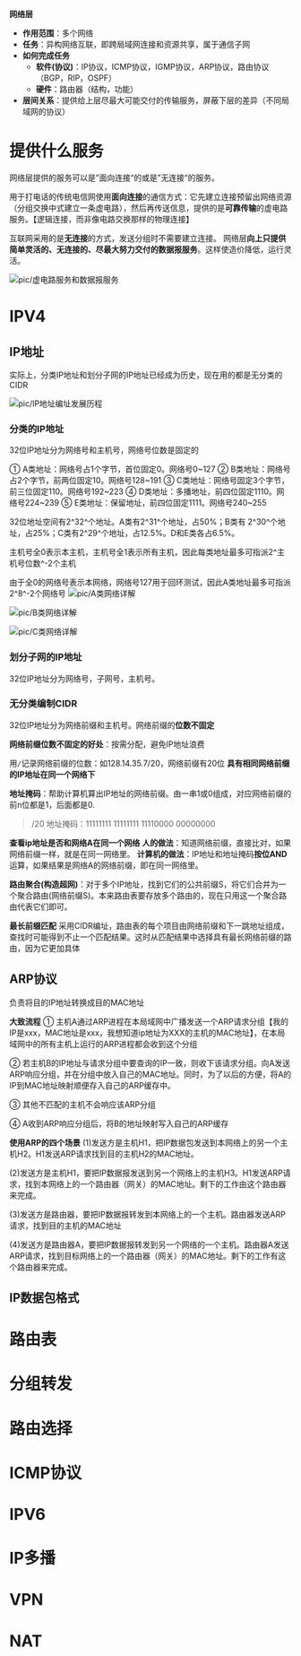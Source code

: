 **网络层**
* **作用范围**：多个网络
* **任务**：异构网络互联，即跨局域网连接和资源共享，属于通信子网
* **如何完成任务**
  * **软件(协议)**：IP协议，ICMP协议，IGMP协议，ARP协议，路由协议（BGP，RIP，OSPF）
  * **硬件**：路由器（结构，功能）
* **层间关系**：提供给上层尽最大可能交付的传输服务，屏蔽下层的差异（不同局域网的协议）

# 提供什么服务

网络层提供的服务可以是”面向连接“的或是”无连接“的服务。

用于打电话的传统电信网使用**面向连接**的通信方式：它先建立连接预留出网络资源（分组交换中式建立一条虚电路），然后再传送信息，提供的是**可靠传输**的虚电路服务。【逻辑连接，而非像电路交换那样的物理连接】

互联网采用的是**无连接**的方式，发送分组时不需要建立连接。
网络层**向上只提供简单灵活的、无连接的、尽最大努力交付的数据报服务**。这样使造价降低，运行灵活。

![pic/虚电路服务和数据报服务](https://image.itbaima.net/images/253/image-2023061518160462.png)

# IPV4

## IP地址

实际上，分类IP地址和划分子网的IP地址已经成为历史，现在用的都是无分类的CIDR

![pic/IP地址编址发展历程](https://image.itbaima.net/images/253/image-20230702165245744.png)

### 分类的IP地址

32位IP地址分为网络号和主机号，网络号位数是固定的

① A类地址：网络号占1个字节，首位固定0。网络号0~127
② B类地址：网络号占2个字节，前两位固定10。网络号128~191
③ C类地址：网络号固定3个字节，前三位固定110。网络号192~223
④ D类地址：多播地址，前四位固定1110。网络号224~239
⑤ E类地址：保留地址，前四位固定1111。网络号240~255

32位地址空间有2^32^个地址。A类有2^31^个地址，占50%；B类有 2^30^个地址，占25%；C类有2^29^个地址，占12.5%。D和E类各占6.5%。

主机号全0表示本主机，主机号全1表示所有主机，因此每类地址最多可指派2^主机号位数^-2个主机

由于全0的网络号表示本网络，网络号127用于回环测试，因此A类地址最多可指派2^8^-2个网络号
![pic/A类网络详解](https://image.itbaima.net/images/253/image-20230702162131118.png)

![pic/B类网络详解](https://image.itbaima.net/images/253/image-20230702165154839.png)

![pic/C类网络详解](https://image.itbaima.net/images/253/image-20230702177201219.png)


### 划分子网的IP地址

32位IP地址分为网络号，子网号，主机号。

### 无分类编制CIDR

32位IP地址分为网络前缀和主机号。网络前缀的**位数不固定**

**网络前缀位数不固定的好处**：按需分配，避免IP地址浪费

用`/`记录网络前缀的位数：如128.14.35.7/20，网络前缀有20位
**具有相同网络前缀的IP地址在同一个网络下**

**地址掩码**：帮助计算机算出IP地址的网络前缀。由一串1或0组成，对应网络前缀的前n位都是1，后面都是0.
>/20 地址掩码：11111111 11111111 11110000 00000000

**查看ip地址是否和网络A在同一个网络**
**人的做法**：知道网络前缀，直接比对，如果网络前缀一样，就是在同一网络里。
**计算机的做法**：IP地址和地址掩码**按位AND**运算，如果结果是网络A的网络前缀，即在同一网络里。

**路由聚合(构造超网)**：对于多个IP地址，找到它们的公共前缀S，将它们合并为一个聚合路由(网络前缀S)。本来路由表要存放多个路由的，现在只用这一个聚合路由代表它们即可。

**最长前缀匹配**
采用CIDR编址，路由表的每个项目由网络前缀和下一跳地址组成，查找时可能得到不止一个匹配结果。这时从匹配结果中选择具有最长网络前缀的路由，因为它更加具体

## ARP协议

负责将目的IP地址转换成目的MAC地址

**大致流程**
① 主机A通过ARP进程在本局域网中广播发送一个ARP请求分组【我的IP是xxx，MAC地址是xxx，我想知道ip地址为XXX的主机的MAC地址】，在本局域网中的所有主机上运行的ARP进程都会收到这个分组

② 若主机B的IP地址与请求分组中要查询的IP一致，则收下该请求分组。向A发送ARP响应分组，并在分组中放入自己的MAC地址。同时，为了以后的方便，将A的IP到MAC地址映射顺便存入自己的ARP缓存中。

③ 其他不匹配的主机不会响应该ARP分组

④ A收到ARP响应分组后，将B的地址映射写入自己的ARP缓存

**使用ARP的四个场景**
(1)发送方是主机H1，把IP数据包发送到本网络上的另一个主机H2。H1发送ARP请求找到目的主机H2的MAC地址。

(2)发送方是主机H1，要把IP数据报发送到另一个网络上的主机H3。H1发送ARP请求，找到本网络上的一个路由器（网关）的MAC地址。剩下的工作由这个路由器来完成。

(3)发送方是路由器，要把IP数据报转发到本网络上的一个主机。路由器发送ARP请求，找到目的主机的MAC地址

(4)发送方是路由器A，要把IP数据报转发到另一个网络的一个主机。路由器A发送ARP请求，找到目标网络上的一个路由器（网关）的MAC地址。剩下的工作有这个路由器来完成。

## IP数据包格式

# 路由表

# 分组转发

# 路由选择

# ICMP协议

# IPV6

# IP多播

# VPN

# NAT

